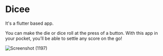 # Dicee

It's a flutter based app.

You can make the die or dice roll at the press of a button. With this app in your pocket, you’ll be able to settle any score on the go!

![Screenshot (1197)](https://user-images.githubusercontent.com/87477923/180448432-6f3832dd-37bb-4cd4-80a2-204f1dc63fda.png)
